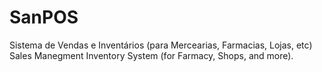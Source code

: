 # SanPOS
Sistema de Vendas e Inventários (para Mercearias, Farmacias, Lojas, etc)
Sales Manegment Inventory System (for Farmacy, Shops, and more).
